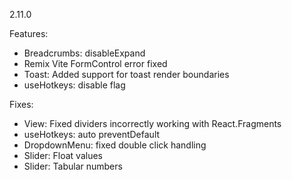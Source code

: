 2.11.0

Features:

- Breadcrumbs: disableExpand
- Remix Vite FormControl error fixed
- Toast: Added support for toast render boundaries
- useHotkeys: disable flag

Fixes:

- View: Fixed dividers incorrectly working with React.Fragments
- useHotkeys: auto preventDefault
- DropdownMenu: fixed double click handling
- Slider: Float values
- Slider: Tabular numbers

